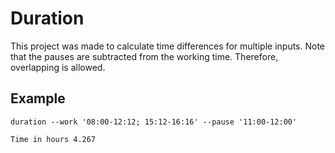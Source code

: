 # Duration

This project was made to calculate time differences for multiple inputs. Note that the pauses are subtracted from the working time. Therefore, overlapping is allowed.

## Example

`duration --work '08:00-12:12; 15:12-16:16' --pause '11:00-12:00'`

```
Time in hours 4.267
```

